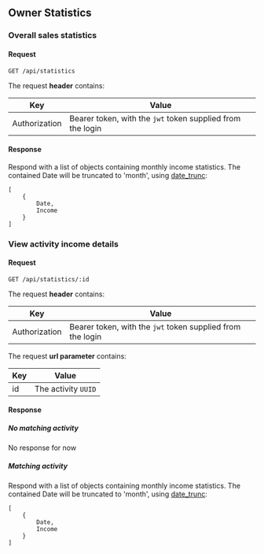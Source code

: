 ## Owner Statistics

### Overall sales statistics

#### Request
```
GET /api/statistics
```

The request **header** contains:

| Key | Value |
| - | - |
| Authorization | Bearer token, with the `jwt` token supplied from the login |

#### Response
Respond with a list of objects containing monthly income statistics.
The contained Date will be truncated to 'month', using [date_trunc](http://www.postgresqltutorial.com/postgresql-date_trunc/):
```
[
    {
        Date,
        Income
    }
]
```

### View activity income details

#### Request
```
GET /api/statistics/:id
```

The request **header** contains:

| Key | Value |
| - | - |
| Authorization | Bearer token, with the `jwt` token supplied from the login |

The request **url parameter** contains:

| Key | Value |
| - | - |
| id | The activity `UUID` |

#### Response

##### No matching activity
No response for now

##### Matching activity
Respond with a list of objects containing monthly income statistics.
The contained Date will be truncated to 'month', using [date_trunc](http://www.postgresqltutorial.com/postgresql-date_trunc/):
```
[
    {
        Date,
        Income
    }
]
```
